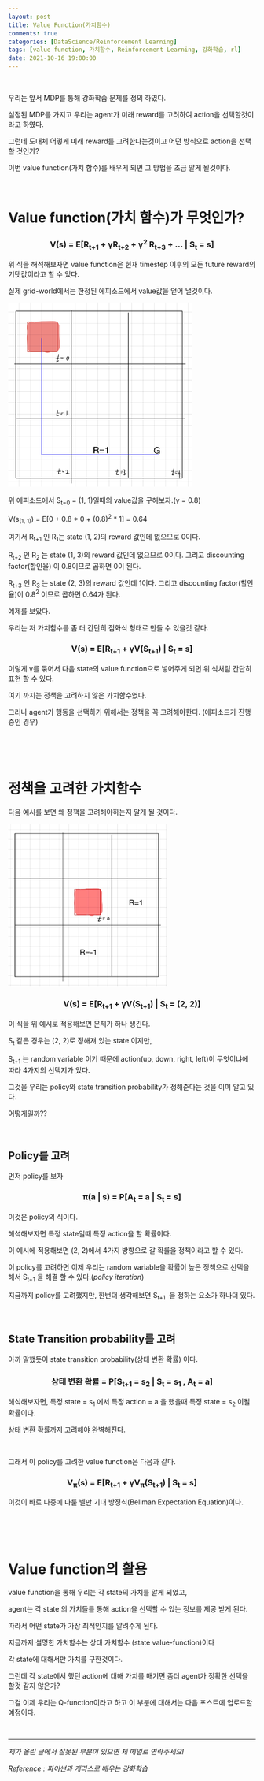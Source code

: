 ```yaml
---
layout: post
title: Value Function(가치함수)
comments: true
categories: [DataScience/Reinforcement Learning]
tags: [value function, 가치함수, Reinforcement Learning, 강화학습, rl]
date: 2021-10-16 19:00:00
---
```


<br/>

우리는 앞서 MDP를 통해 강화학습 문제를 정의 하였다.

설정된 MDP를 가지고 우리는 agent가 미래 reward를 고려하여 action을 선택할것이라고 하였다.

그런데 도대체 어떻게 미래 reward를 고려한다는것이고 어떤 방식으로 action을 선택할 것인가?

이번 value function(가치 함수)를 배우게 되면 그 방법을 조금 알게 될것이다.

<br/>

# Value function(가치 함수)가 무엇인가?

### <center>V(s) = E[R<sub>t+1</sub> + γR<sub>t+2</sub> + γ<sup>2</sup> R<sub>t+3</sub> + ... | S<sub>t</sub> = s]</center>

위 식을 해석해보자면 value function은 현재 timestep 이후의 모든 future reward의 기댓값이라고 할 수 있다.

실제 grid-world에서는 한정된 에피소드에서 value값을 얻어 낼것이다.

<img src="https://github.com/aLVINlEE9/aLVINlEE9.github.io/blob/master/assets/img/DS-Reinforcement%20Learning/2021-10-15-rlpost2-09.jpeg?raw=true" alt="2021-10-15-rlpost2-09.jpeg" style="zoom:50%;" />

위 에피소드에서 S<sub>t=0</sub> = (1, 1)일때의 value값을 구해보자.(γ = 0.8)

V(s<sub>(1, 1)</sub>) = E[0 + 0.8 * 0 + (0.8)<sup>2</sup> * 1] = 0.64

여기서 R<sub>t+1</sub> 인 R<sub>1</sub>는 state (1, 2)의 reward 값인데 없으므로 0이다.

R<sub>t+2</sub> 인 R<sub>2</sub> 는 state (1, 3)의 reward 값인데 없으므로 0이다. 그리고 discounting factor(할인율) 이 0.8이므로 곱하면 0이 된다.

R<sub>t+3</sub> 인 R<sub>3</sub> 는 state (2, 3)의 reward 값인데 1이다. 그리고 discounting factor(할인율)이 0.8<sup>2</sup> 이므로 곱하면 0.64가 된다.

예제를 보았다.

우리는 저 가치함수를 좀 더 간단히 점화식 형태로 만들 수 있을것 같다.

### <center>V(s) = E[R<sub>t+1</sub> + γV(S<sub>t+1</sub>) | S<sub>t</sub> = s]</center>

이렇게 γ를 묶어서 다음 state의 value function으로 넣어주게 되면 위 식처럼 간단히 표현 할 수 있다.

여기 까지는 정책을 고려하지 않은 가치함수였다.

그러나 agent가 행동을 선택하기 위해서는 정책을 꼭 고려해야한다. (에피소드가 진행 중인 경우)

<br/>

<br/>

<br/>

# 정책을 고려한 가치함수

다음 예시를 보면 왜 정책을 고려해야하는지 알게 될 것이다.

<img src="https://github.com/aLVINlEE9/aLVINlEE9.github.io/blob/master/assets/img/DS-Reinforcement%20Learning/2021-10-16-rlpost3-01.jpg?raw=true" alt="2021-10-16-rlpost3-01.jpg" style="zoom: 33%;" />

### <center>V(s) = E[R<sub>t+1</sub> + γV(S<sub>t+1</sub>) | S<sub>t</sub> = (2, 2)]</center>

이 식을 위 예시로 적용해보면 문제가 하나 생긴다.

S<sub>t</sub> 같은 경우는 (2, 2)로 정해져 있는 state 이지만,

S<sub>t+1</sub> 는 random variable 이기 때문에 action(up, down, right, left)이 무엇이냐에 따라 4가지의 선택지가 있다.

그것을 우리는 policy와 state transition probability가 정해준다는 것을 이미 알고 있다.

어떻게일까??

<br/>

## Policy를 고려

먼저 policy를 보자

### <center> π(a | s) = P[A<sub>t</sub> = a | S<sub>t</sub> = s]</center>

이것은 policy의 식이다.

해석해보자면 특정 state일때 특정 action을 할 확률이다.

이 예시에 적용해보면 (2, 2)에서 4가지 방향으로 갈 확률을 정책이라고 할 수 있다.

이 policy를 고려하면 이제 우리는 random variable을 확률이 높은 정책으로 선택을 해서 S<sub>t+1</sub> 을 해결 할 수 있다.(*policy iteration*)

지금까지 policy를 고려했지만, 한번더 생각해보면 S<sub>t+1</sub>  을 정하는 요소가 하나더 있다.

<br/>

## State Transition probability를 고려

아까 말했듯이 state transition probability(상태 변환 확률) 이다.

### <center>상태 변환 확률 = P[S<sub>t+1</sub> = s<sub>2</sub> | S<sub>t</sub> = s<sub>1</sub> , A<sub>t</sub> = a]</center>

해석해보자면, 특정 state = s<sub>1</sub> 에서 특정 action = a 을 했을때 특정 state = s<sub>2</sub> 이될 확률이다.

상태 변환 확률까지 고려해야 완벽해진다.

<br/>

그래서 이 policy를 고려한 value function은 다음과 같다.

### <center>V<sub>π</sub>(s) = E[R<sub>t+1</sub> + γV<sub>π</sub>(S<sub>t+1</sub>) | S<sub>t</sub> = s]</center>

이것이 바로 나중에 다룰 벨만 기대 방정식(Bellman Expectation Equation)이다.

<br/>

<br/>

<br/>

# Value function의 활용

value function을 통해 우리는 각 state의 가치를 알게 되었고,

agent는 각 state 의 가치들를 통해 action을 선택할 수 있는 정보를 제공 받게 된다.

따라서 어떤 state가 가장 최적인지를 알려주게 된다.

지금까지 설명한 가치함수는 상태 가치함수 (state value-function)이다

각 state에 대해서만 가치를 구한것이다.

그런데 각 state에서 했던 action에 대해 가치를 매기면 좀더 agent가 정확한 선택을 할것 같지 않은가?

그걸 이제 우리는 Q-function이라고 하고 이 부분에 대해서는 다음 포스트에 업로드할 예정이다.

<br/>

------

*제가 올린 글에서 잘못된 부분이 있으면 제 메일로 연락주세요!*

*Reference : 파이썬과 케라스로 배우는 강화학습*
